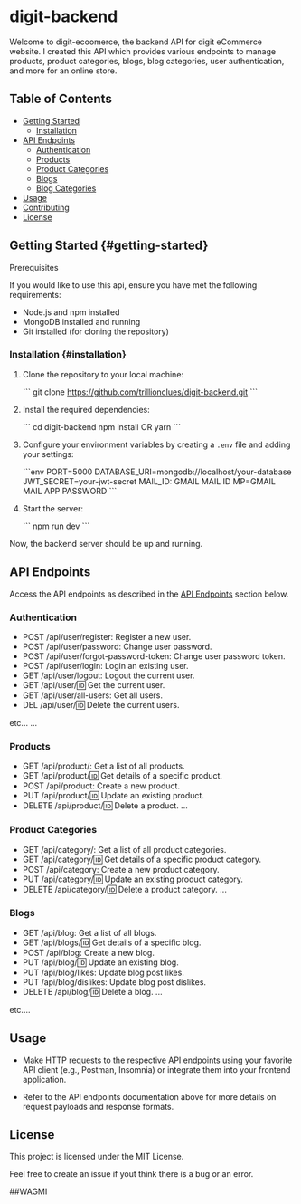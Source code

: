 # digit-backend

Welcome to digit-ecoomerce, the backend API for digit eCommerce website. I created this API which provides various endpoints to manage products, product categories, blogs, blog categories, user authentication, and more for an online store.

## Table of Contents

- [Getting Started](#getting-started)
  - [Installation](#installation)
- [API Endpoints](#api-endpoints)
  - [Authentication](#authentication)
  - [Products](#products)
  - [Product Categories](#product-categories)
  - [Blogs](#blogs)
  - [Blog Categories](#blog-categories)
- [Usage](#usage)
- [Contributing](#contributing)
- [License](#license)

## Getting Started {#getting-started}
Prerequisites

If you would like to use this api, ensure you have met the following requirements:

- Node.js and npm installed
- MongoDB installed and running
- Git installed (for cloning the repository)

### Installation {#installation}

1. Clone the repository to your local machine:

   \```
   git clone https://github.com/trillionclues/digit-backend.git
   \```

2. Install the required dependencies:

   \```
   cd digit-backend
   npm install OR yarn 
   \```

3. Configure your environment variables by creating a `.env` file and adding your settings:

   \```env
   PORT=5000
   DATABASE_URI=mongodb://localhost/your-database
   JWT_SECRET=your-jwt-secret
   MAIL_ID: GMAIL MAIL ID
   MP=GMAIL MAIL APP PASSWORD
   \```

4. Start the server:

   \```
   npm run dev
   \```

Now, the backend server should be up and running.


## API Endpoints
Access the API endpoints as described in the [API Endpoints](#api-endpoints) section below.

### Authentication
- POST /api/user/register: Register a new user.
- POST /api/user/password: Change user password.
- POST /api/user/forgot-password-token: Change user password token.
- POST /api/user/login: Login an existing user.
- GET /api/user/logout: Logout the current user.
- GET /api/user/:id: Get the current user.
- GET /api/user/all-users: Get all users.
- DEL /api/user/:id: Delete the current users.

etc...
...

### Products
- GET /api/product/: Get a list of all products.
- GET /api/product/:id: Get details of a specific product.
- POST /api/product: Create a new product.
- PUT /api/product/:id: Update an existing product.
- DELETE /api/product/:id: Delete a product.
...

### Product Categories
- GET /api/category/: Get a list of all product categories.
- GET /api/category/:id: Get details of a specific product category.
- POST /api/category: Create a new product category.
- PUT /api/category/:id: Update an existing product category.
- DELETE /api/category/:id: Delete a product category.
...

### Blogs
- GET /api/blog: Get a list of all blogs.
- GET /api/blogs/:id: Get details of a specific blog.
- POST /api/blog: Create a new blog.
- PUT /api/blog/:id: Update an existing blog.
- PUT /api/blog/likes: Update blog post likes.
- PUT /api/blog/dislikes: Update blog post dislikes.
- DELETE /api/blog/:id: Delete a blog.
...

etc....

## Usage

- Make HTTP requests to the respective API endpoints using your favorite API client (e.g., Postman, Insomnia) or integrate them into your frontend application.

- Refer to the API endpoints documentation above for more details on request payloads and response formats.

## License
This project is licensed under the MIT License.

Feel free to create an issue if yout think there is a bug or an error.

##WAGMI
